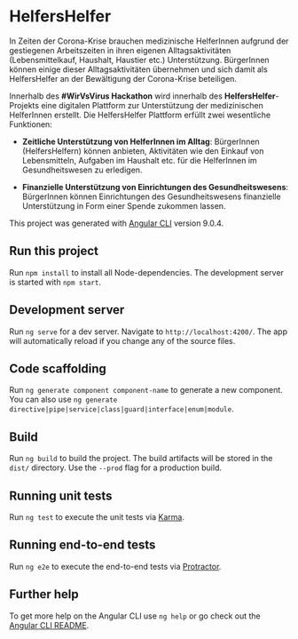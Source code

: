 # HelfersHelfer
In Zeiten der Corona-Krise brauchen medizinische HelferInnen aufgrund der gestiegenen Arbeitszeiten in ihren eigenen Alltagsaktivitäten (Lebensmittelkauf, Haushalt, Haustier etc.) Unterstützung. 
BürgerInnen können einige dieser Alltagsaktivitäten übernehmen und sich damit als HelfersHelfer an der Bewältigung der Corona-Krise beteiligen.

Innerhalb des **\#WirVsVirus Hackathon** wird innerhalb des **HelfersHelfer**-Projekts eine digitalen Plattform zur Unterstützung der medizinischen HelferInnen erstellt. 
Die HelfersHelfer Plattform erfüllt zwei wesentliche Funktionen:
- **Zeitliche Unterstützung von HelferInnen im Alltag**: 
BürgerInnen (HelfersHelfern) können anbieten, Aktivitäten wie den Einkauf von Lebensmitteln, Aufgaben im Haushalt etc. für die HelferInnen im Gesundheitswesen zu erledigen.

- **Finanzielle Unterstützung von Einrichtungen des Gesundheitswesens**:
BürgerInnen können Einrichtungen des Gesundheitswesens finanzielle Unterstützung in Form einer Spende zukommen lassen.

This project was generated with [Angular CLI](https://github.com/angular/angular-cli) version 9.0.4.

## Run this project

Run `npm install` to install all Node-dependencies. 
The development server is started with  `npm start`. 

## Development server

Run `ng serve` for a dev server. Navigate to `http://localhost:4200/`. The app will automatically reload if you change any of the source files.

## Code scaffolding

Run `ng generate component component-name` to generate a new component. You can also use `ng generate directive|pipe|service|class|guard|interface|enum|module`.

## Build

Run `ng build` to build the project. The build artifacts will be stored in the `dist/` directory. Use the `--prod` flag for a production build.

## Running unit tests

Run `ng test` to execute the unit tests via [Karma](https://karma-runner.github.io).

## Running end-to-end tests

Run `ng e2e` to execute the end-to-end tests via [Protractor](http://www.protractortest.org/).

## Further help

To get more help on the Angular CLI use `ng help` or go check out the [Angular CLI README](https://github.com/angular/angular-cli/blob/master/README.md).
